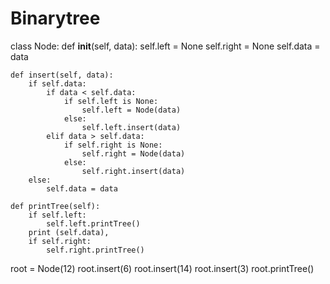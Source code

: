 # Binarytree
class Node:
    def __init__(self, data):
        self.left = None
        self.right = None
        self.data = data

    def insert(self, data):
        if self.data:
            if data < self.data:
                if self.left is None:
                    self.left = Node(data)
                else:
                    self.left.insert(data)
            elif data > self.data:
                if self.right is None:
                    self.right = Node(data)
                else:
                    self.right.insert(data)
        else:
            self.data = data

    def printTree(self):
        if self.left:
            self.left.printTree()
        print (self.data),
        if self.right:
            self.right.printTree()

root = Node(12)
root.insert(6)
root.insert(14)
root.insert(3)
root.printTree()
